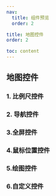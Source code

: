 ```yaml
---
nav:
  title: 组件预览
  order: 2

title: 地图控件
order: 2

toc: content
---
```


## 地图控件

### 1. 比例尺控件

<Card link="/components/scale-control#1基本使用" imgUrl="/react-mapboxgl-zt/previewImgs-mini/scaleControl1.png" title="基本使用"></Card>

<Card link="/components/scale-control#2设置位置" imgUrl="/react-mapboxgl-zt/previewImgs-mini/scaleControl2.png" title="设置位置"></Card>

<Card link="/components/scale-control#3设置单位" imgUrl="/react-mapboxgl-zt/previewImgs-mini/scaleControl3.png" title="设置单位"></Card>

<Card link="/components/scale-control#4获取比例尺控件实例" imgUrl="/react-mapboxgl-zt/previewImgs-mini/scaleControl4.png" title="获取比例尺控件实例"></Card>

### 2. 导航控件

<Card link="/components/navigation-control#1基本使用" imgUrl="/react-mapboxgl-zt/previewImgs-mini/navigationControl1.png" title="基本使用"></Card>

<Card link="/components/navigation-control#2设置位置" imgUrl="/react-mapboxgl-zt/previewImgs-mini/navigationControl2.png" title="设置位置"></Card>

<Card link="/components/navigation-control#3显示设置" imgUrl="/react-mapboxgl-zt/previewImgs-mini/navigationControl3.png" title="显示设置"></Card>

<Card link="/components/navigation-control#4指针控制俯仰角度" imgUrl="/react-mapboxgl-zt/previewImgs-mini/navigationControl4.png" title="指针控制俯仰角度"></Card>

### 3.全屏控件

<Card link="/components/fullscreen-control#1基本使用" imgUrl="/react-mapboxgl-zt/previewImgs-mini/fullscreenControl1.png" title="基本使用"></Card>

<Card link="/components/fullscreen-control#2设置位置" imgUrl="/react-mapboxgl-zt/previewImgs-mini/fullscreenControl2.png" title="设置位置"></Card>

<Card link="/components/fullscreen-control#3设置全屏-dom-元素" imgUrl="/react-mapboxgl-zt/previewImgs-mini/fullscreenControl3.png" title="设置全屏 dom 元素"></Card>

### 4.鼠标位置控件

<Card link="/components/mouse-position-control#1基本使用" imgUrl="/react-mapboxgl-zt/previewImgs-mini/mousepositionControl1.png" title="基本使用"></Card>

<Card link="/components/mouse-position-control#2设置位置" imgUrl="/react-mapboxgl-zt/previewImgs-mini/mousepositionControl2.png" title="设置位置交互"></Card>

<Card link="/components/mouse-position-control#3设置精度" imgUrl="/react-mapboxgl-zt/previewImgs-mini/mousepositionControl3.png" title="设置精度"></Card>

### 5.绘图控件

<Card link="/components/draw-control#1基本使用" imgUrl="/react-mapboxgl-zt/previewImgs-mini/drawControl1.png" title="基本使用"></Card>

<Card link="/components/draw-control#2自定义按钮展示" imgUrl="/react-mapboxgl-zt/previewImgs-mini/drawControl2.png" title="自定义按钮展示"></Card>

<Card link="/components/draw-control#3修改样式" imgUrl="/react-mapboxgl-zt/previewImgs-mini/drawControl3.png" title="修改样式"></Card>

<Card link="/components/draw-control#4获取绘图组件实例" imgUrl="/react-mapboxgl-zt/previewImgs-mini/drawControl4.png" title="获取绘图组件实例"></Card>

<Card link="/components/draw-control#5添加事件" imgUrl="/react-mapboxgl-zt/previewImgs-mini/drawControl5.png" title="添加事件"></Card>

### 6.自定义控件

<Card link="/components/custom-control#1基本使用" imgUrl="/react-mapboxgl-zt/previewImgs-mini/customControl1.png" title="基本使用"></Card>

<Card link="/components/custom-control#2设置位置" imgUrl="/react-mapboxgl-zt/previewImgs-mini/customControl2.png" title="设置位置"></Card>

<Card link="/components/custom-control#3获取自定义控件实例" imgUrl="/react-mapboxgl-zt/previewImgs-mini/customControl3.png" title="获取自定义控件实例"></Card>
